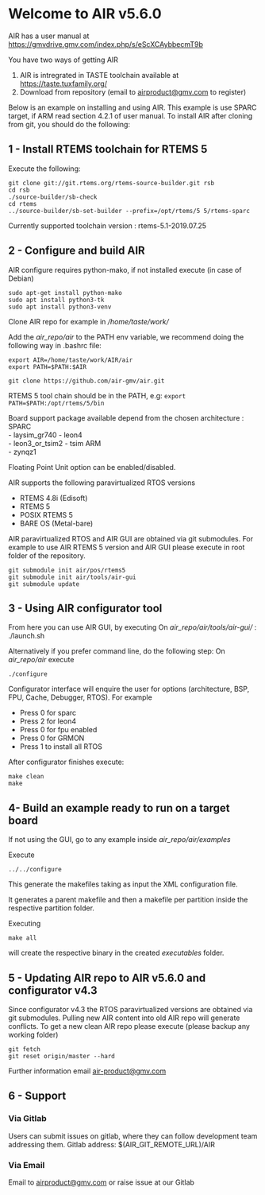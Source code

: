# Welcome to AIR v5.6.0

AIR has a user manual at https://gmvdrive.gmv.com/index.php/s/eScXCAybbecmT9b

You have two ways of getting AIR
1) AIR is intregrated in TASTE toolchain available at  https://taste.tuxfamily.org/
2) Download from repository (email to airproduct@gmv.com to register)

Below is an example on installing and using AIR.
This example is use SPARC target, if ARM read section 4.2.1 of user manual.
To install AIR after cloning from git, you should do the following:

## 1 - Install RTEMS toolchain for RTEMS 5
Execute the following:

```
git clone git://git.rtems.org/rtems-source-builder.git rsb
cd rsb
./source-builder/sb-check
cd rtems
../source-builder/sb-set-builder --prefix=/opt/rtems/5 5/rtems-sparc
```

Currently supported toolchain version : rtems-5.1-2019.07.25

## 2 - Configure and build AIR
AIR configure requires python-mako, if not installed execute (in case of Debian)

    sudo apt-get install python-mako
    sudo apt install python3-tk
    sudo apt install python3-venv

Clone AIR repo for example in */home/taste/work/*


Add the *air_repo/air* to the PATH env variable, we recommend doing the following way in .bashrc file:

    export AIR=/home/taste/work/AIR/air
    export PATH=$PATH:$AIR

    git clone https://github.com/air-gmv/air.git
RTEMS 5 tool chain should be in the PATH, e.g:
    `export PATH=$PATH:/opt/rtems/5/bin` 

Board support package available depend from the chosen architecture :
    SPARC   
        - laysim_gr740 
        - leon4    
        - leon3_or_tsim2 
        - tsim 
    ARM  
        - zynqz1

Floating Point Unit option can be enabled/disabled. 

AIR supports the following paravirtualized RTOS versions
- RTEMS 4.8i (Edisoft)
- RTEMS 5
- POSIX RTEMS 5
- BARE OS (Metal-bare)

AIR paravirtualized RTOS and AIR GUI are obtained via git submodules. For example to use AIR 
RTEMS 5 version and AIR GUI please execute in root folder of the repository.

    git submodule init air/pos/rtems5
    git submodule init air/tools/air-gui
    git submodule update

## 3 - Using AIR configurator tool

From here you can use AIR GUI, by executing On *air_repo/air/tools/air-gui/* :
    ./launch.sh

Alternatively if you prefer command line, do the following step:
On *air_repo/air* execute

    ./configure 

Configurator interface will enquire the user for options (architecture, BSP, FPU, Cache, Debugger, RTOS). For example

* Press 0 for sparc 
* Press 2 for leon4
* Press 0 for fpu enabled
* Press 0 for GRMON
* Press 1 to install all RTOS


After configurator finishes execute:

```
make clean
make
```


## 4- Build an example ready to run on a target board
If not using the GUI, go to any example inside *air_repo/air/examples*

Execute

    ../../configure

This generate the makefiles taking as input the XML configuration file.

It generates a parent makefile and then a makefile per partition inside the respective partition folder.
 
Executing

    make all

will create the respective binary in the created *executables* folder.

## 5 - Updating AIR repo to AIR v5.6.0 and configurator v4.3
Since configurator v4.3 the RTOS paravirtualized versions are obtained via git submodules.
Pulling new AIR content into old AIR repo will generate conflicts. To get a new clean
AIR repo please execute (please backup any working folder)

    git fetch
    git reset origin/master --hard
    
Further information email air-product@gmv.com

## 6 - Support
### Via Gitlab
Users can submit issues on gitlab, where they can follow development team addressing them.
Gitlab address:
$(AIR_GIT_REMOTE_URL)/AIR

### Via Email
Email to airproduct@gmv.com or raise issue at our Gitlab
